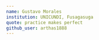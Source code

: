 ```yaml
---
name: Gustavo Morales
institution: UNICUNDI, Fusagasuga
quote: practice makes perfect
github_user: arthas1888
---
```


